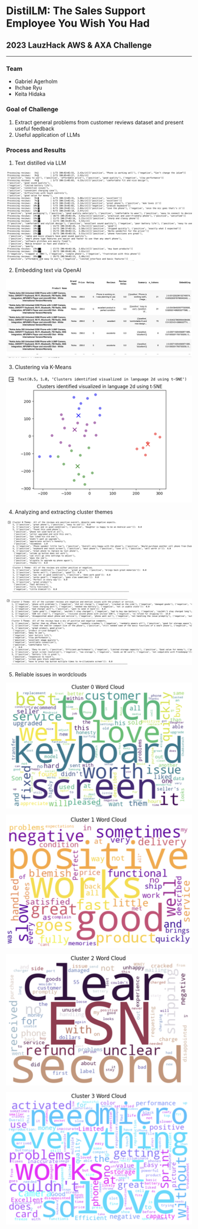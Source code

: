 # DistilLM: The Sales Support Employee You Wish You Had

## 2023 LauzHack AWS & AXA Challenge

---

### Team

- Gabriel Agerholm
- Ihchae Ryu
- Keita Hidaka

### Goal of Challenge

1. Extract general problems from customer reviews dataset and present useful feedback
2. Useful application of LLMs

### Process and Results

1. Text distilled via LLM

![LLM summarizing reviews](results/summarizing.png)

2. Embedding text via OpenAI
   
![Embedding of summaries](results/embedding.png)

3. Clustering via K-Means

![Clustering visualization](results/clustering.png)

4. Analyzing and extracting cluster themes

![Cluster themes 0, 1](results/clusters_theme1.png)

![Cluster themes 2, 3](results/clusters_theme2.png)

5. Reliable issues in wordclouds

![Cluster wordcloud 0](results/clusters_wordcloud1.png)

![Cluster wordcloud 1](results/clusters_wordcloud2.png)

![Cluster wordcloud 2](results/clusters_wordcloud3.png)

![Cluster wordcloud 3](results/clusters_wordcloud4.png)